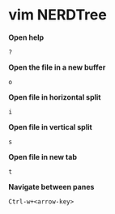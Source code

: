 # vim NERDTree

**Open help**

    ?

**Open the file in a new buffer**

    o

**Open file in horizontal split**

    i

**Open file in vertical split**

    s

**Open file in new tab**

    t

**Navigate between panes**

    Ctrl-w+<arrow-key>